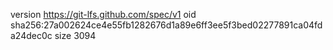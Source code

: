 version https://git-lfs.github.com/spec/v1
oid sha256:27a002624ce4e55fb1282676d1a89e6ff3ee5f3bed02277891ca04fda24dec0c
size 3094
